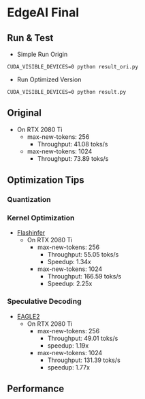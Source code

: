 # EdgeAI Final
## Run & Test
- Simple Run Origin
```
CUDA_VISIBLE_DEVICES=0 python result_ori.py
```
- Run Optimized Version
```
CUDA_VISIBLE_DEVICES=0 python result.py
```

## Original
- On RTX 2080 Ti
  - max-new-tokens: 256
    - Throughput: 41.08 toks/s
  - max-new-tokens: 1024
    - Throughput: 73.89 toks/s

## Optimization Tips
### Quantization

### Kernel Optimization
- [Flashinfer](https://github.com/flashinfer-ai/flashinfer/tree/main)
  - On RTX 2080 Ti
    - max-new-tokens: 256
      - Throughput: 55.05 toks/s
      - Speedup: 1.34x
    - max-new-tokens: 1024
      - Throughput: 166.59 toks/s
      - Speedup: 2.25x

### Speculative Decoding
- [EAGLE2](https://huggingface.co/JKroller/llama3.2-3b-eagle)
  - On RTX 2080 Ti
    - max-new-tokens: 256
      - Throughput: 49.01 toks/s
      - speedup: 1.19x
    - max-new-tokens: 1024
      - Throughput: 131.39 toks/s
      - speedup: 1.77x

## Performance